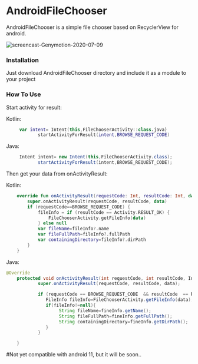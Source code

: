 # AndroidFileChooser

AndroidFileChooser is a simple file chooser based on RecyclerView for android.

<img src="https://i.ibb.co/CVL54GH/screencast-Genymotion-2020-07-09.gif" alt="screencast-Genymotion-2020-07-09" border="0">

### Installation
Just download AndroidFileChooser directory and include it as a module to your project

### How To Use
Start activity for result:

Kotlin:
```kotlin
     var intent= Intent(this,FileChooserActivity::class.java)
            startActivityForResult(intent,BROWSE_REQUEST_CODE)
```
Java:
```java
     Intent intent= new Intent(this,FileChooserActivity.class);
            startActivityForResult(intent,BROWSE_REQUEST_CODE);
```


Then get your data from onActivityResult:

Kotlin:
```kotlin
    override fun onActivityResult(requestCode: Int, resultCode: Int, data: Intent?) {
        super.onActivityResult(requestCode, resultCode, data)
        if (requestCode==BROWSE_REQUEST_CODE) {
            fileInfo = if (resultCode == Activity.RESULT_OK) {
                FileChooserActivity.getFileInfo(data)
            } else null
            var fileName=fileInfo?.name
            var fileFullPath=fileInfo?.fullPath
            var containingDirectory=fileInfo?.dirPath
        }
    }
```
Java:
```java
@Override
    protected void onActivityResult(int requestCode, int resultCode, Intent data) {
            super.onActivityResult(requestCode, resultCode, data);

            if (requestCode == BROWSE_REQUEST_CODE  && resultCode  == RESULT_OK) {
               FileInfo fileInfo=FileChooserActivity.getFileInfo(data);
               if(fileInfo!=null){
                    String fileName=fineInfo.getName();
                    String fileFullPath=fineInfo.getFullPath();
                    String containingDirectory=fineInfo.getDirPath();
               }
            }

    }
```


#Not yet compatible with android 11, but it will be soon..
